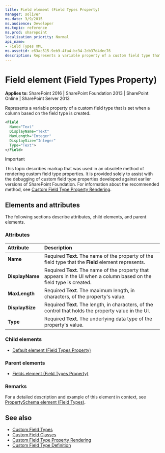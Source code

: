 ```yaml
---
title: Field element (Field Types Property)
manager: soliver
ms.date: 3/9/2015
ms.audience: Developer
ms.topic: reference
ms.prod: sharepoint
localization_priority: Normal
api_name:
- Field Types XML
ms.assetid: e63ac515-9eb9-4fa4-bc34-2db37d4dec76
description: Represents a variable property of a custom field type that is set when a column based on the field type is created.
---
```


# Field element (Field Types Property)

**Applies to:** SharePoint 2016 | SharePoint Foundation 2013 | SharePoint Online | SharePoint Server 2013

Represents a variable property of a custom field type that is set when a column based on the field type is created.

```XML
<Field
  Name="Text" 
  DisplayName="Text" 
  MaxLength="Integer" 
  DisplaySize="Integer" 
  Type="Text">
</Field>
```

> [!IMPORTANT]
> This topic describes markup that was used in an obsolete method of rendering custom field type properties. It is provided solely to assist with the debugging of custom field type properties developed against earlier versions of SharePoint Foundation. For information about the recommended method, see [Custom Field Type Property Rendering](https://msdn.microsoft.com/library/a959ad5b-6f3a-462c-80b9-e2d00bb0d62a%28Office.15%29.aspx). 

## Elements and attributes

The following sections describe attributes, child elements, and parent elements.

### Attributes

| Attribute       | Description |
| :-------------- | :---------- |
| **Name**        |Required **Text**. The name of the property of the field type that the **Field** element represents. |
| **DisplayName** |Required **Text**. The name of the property that appears in the UI when a column based on the field type is created. |
| **MaxLength**   |Required **Text**. The maximum length, in characters, of the property's value. |
| **DisplaySize** |Required **Text**. The length, in characters, of the control that holds the property value in the UI. |
| **Type**        |Required **Text**. The underlying data type of the property's value. |

### Child elements

- [Default element (Field Types Property)](default-element-field-types-property-schema.md)

### Parent elements

- [Fields element (Field Types Property)](fields-element-field-types-property-schema.md)

### Remarks

For a detailed description and example of this element in context, see [PropertySchema element (Field Types)](propertyschema-element-field-types.md). 
  
## See also

- [Custom Field Types](https://msdn.microsoft.com/library/1345b345-226d-443a-918f-af123a3c7b13%28Office.15%29.aspx)  
- [Custom Field Classes](https://msdn.microsoft.com/library/436a9d9b-7a6f-4e8f-86e8-f42ded85c069%28Office.15%29.aspx)  
- [Custom Field Type Property Rendering](https://msdn.microsoft.com/library/a959ad5b-6f3a-462c-80b9-e2d00bb0d62a%28Office.15%29.aspx) 
- [Custom Field Type Definition](https://msdn.microsoft.com/library/b3315997-671f-4c29-9518-48cc4592f205%28Office.15%29.aspx)
